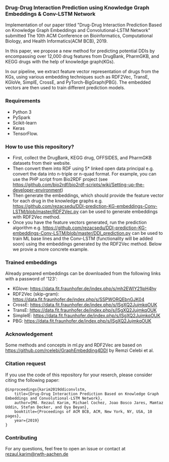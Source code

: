 ### Drug-Drug Interaction Prediction using Knowledge Graph Embeddings & Conv-LSTM Network
Implementation of our paper titled "Drug-Drug Interaction Prediction Based on Knowledge Graph Embeddings and Convolutional-LSTM Network" submitted The 10th ACM Conference on Bioinformatics, Computational Biology, and Health Informatics(ACM BCB), 2019.

In this paper, we propose a new method for predicting potential DDIs by encompassing over 12,000 drug features from DrugBank, PharmGKB, and KEGG drugs with the help of knowledge graph(KGs). 

In our pipeline, we extract feature vector representation of drugs from the KGs, using various embedding techniques such as RDF2Vec, TransE, KGloVe, SimplE, CrossE, and PyTorch-BigGraph(PBG). The embedded vectors are then used to train different prediction models.

### Requirements
* Python 3
* PySpark
* Scikit-learn
* Keras 
* TensorFlow.

### How to use this repository? 
* First, collect the DrugBank, KEGG drug, OFFSIDES, and PharmGKB datasets from their website. 
* Then convert them into RDF using 5* linked open data principal e.g. convert the data into n-triple or n-quad format. For example, you can use the PHP script from Bio2RDF project (see https://github.com/bio2rdf/bio2rdf-scripts/wiki/Setting-up-the-developer-environment)
* Then generate the embeddings, which should provide the feature vector for each drug in the knowledge graphs e.g. https://github.com/rezacsedu/DDI-prediction-KG-embeddings-Conv-LSTM/blob/master/RDF2Vec.py can be used to generate embeddings with RDF2Vec method. 
* Once you have the feature vectors generated, run the prediction algorithm e.g. https://github.com/rezacsedu/DDI-prediction-KG-embeddings-Conv-LSTM/blob/master/DDI_prediction.py can be used to train ML base lines and the Conv-LSTM (functionality will be added soon) using the embeddings generated by the RDF2Vec method. Below we provie a more concrete example.

### Trained embeddings
Already prepared embeddings can be downloaded from the following links with a password of '123': 
* KGlove: https://data.fit.fraunhofer.de/index.php/s/mh2EWlY21lpH4hy
* RDF2Vec (skip-gram): https://data.fit.fraunhofer.de/index.php/s/SSPWORQEbnGJK04
* CrossE: https://data.fit.fraunhofer.de/index.php/s/lSgXQ2JujmkqOUK
* TransE: https://data.fit.fraunhofer.de/index.php/s/lSgXQ2JujmkqOUK 
* SimpleIE: https://data.fit.fraunhofer.de/index.php/s/lSgXQ2JujmkqOUK
* PBG: https://data.fit.fraunhofer.de/index.php/s/lSgXQ2JujmkqOUK

### Acknowledgement
Some methods and concepts in ml.py and RDF2Vec are based on https://github.com/rcelebi/GraphEmbedding4DDI by Remzi Celebi et al. 

### Citation request
If you use the code of this repository for your reserch, please consider citing the following paper: 

    @inproceedings{karim2019ddiconvlstm,
        title={Drug-Drug Interaction Prediction Based on Knowledge Graph Embeddings and Convolutional-LSTM Network},
        author={Md. Rezaul Karim, Michael Cochez, Joao Bosco Jares, Mamtaz Uddin, Stefan Decker, and Oya Beyan},
        booktitle={Proceedings of ACM BCB, ACM, New York, NY, USA, 10 pages},
        year={2019}
    }

### Contributing
For any questions, feel free to open an issue or contact at rezaul.karim@rwth-aachen.de
